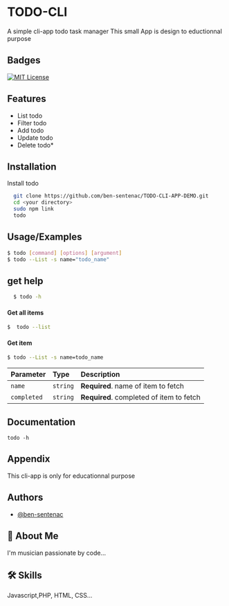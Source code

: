 
# TODO-CLI

A simple cli-app todo task manager
This small App is design to eductionnal purpose 

## Badges


[![MIT License](https://img.shields.io/badge/License-MIT-green.svg)](https://choosealicense.com/licenses/mit/)



## Features

- List todo
- Filter todo 
- Add todo
- Update todo
- Delete todo*


## Installation

Install todo 

```bash
  git clone https://github.com/ben-sentenac/TODO-CLI-APP-DEMO.git
  cd <your directory>
  sudo npm link
  todo
```
## Usage/Examples

```bash
$ todo [command] [options] [argument]
$ todo --List -s name="todo_name"
```

## get help
```bash
  $ todo -h
```
#### Get all items

```bash
$  todo --list
```

#### Get item

```bash
$ todo --List -s name=todo_name
```

| Parameter | Type     | Description                       |
| :-------- | :------- | :-------------------------------- |
| `name`      | `string` | **Required**. name of item to fetch |
| `completed`      | `string` | **Required**. completed of item to fetch |


## Documentation
```
todo -h
```
## Appendix

This cli-app is only for educationnal purpose

## Authors

- [@ben-sentenac](https://www.github.com/ben-sentenac)


## 🚀 About Me
I'm musician passionate by code...


## 🛠 Skills
Javascript,PHP, HTML, CSS...

